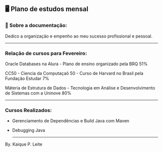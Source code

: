 ##  🖥️  Plano de estudos mensal 



### 📝 Sobre a documentação: 

Dedico a organização e empenho ao meu sucesso profissional e pessoal.


----------------------------------------------------------------------------------

### Relação de cursos para Fevereiro:
Oracle Databases na Alura - Plano de ensino organizado pela BRQ
51% 

CC50 - Ciencia da Computaçaõ 50 - Curso de Harvard no Brasil pela Fundação Estudar
7% 

Máteria de Estrutura de Dados - Tecnologia em Análise e Desenvolvimento de Sistemas com a Uninove
80%

  ---------------------------------------------------------------

  ### 

### Cursos Realizados:

- Gerenciamento de Dependências e Build Java com Maven

- Debugging Java

  ------------------------------------------------------------------------------------------------------

 By. Kaique P. Leite
